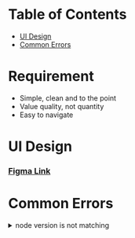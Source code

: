 # Table of Contents

- [UI Design](#ui-design)
- [Common Errors](#common-errors)

# Requirement

- Simple, clean and to the point
- Value quality, not quantity
- Easy to navigate

# UI Design

### [Figma Link](https://www.figma.com/file/gYlKNEUYPwoc35QmSBlGLf/My-Portfolio-Web-Design?node-id=0%3A1&t=xcp8NEJ7zc4bEVLv-1)

# Common Errors

<details>
    <summary>node version is not matching</summary>

```
npm WARN EBADENGINE Unsupported engine {
npm WARN EBADENGINE   package: '@pkgr/utils@2.3.1',
npm WARN EBADENGINE   required: { node: '^12.20.0 || ^14.18.0 || >=16.0.0' },
npm WARN EBADENGINE   current: { node: 'v14.17.4', npm: '9.6.1' }
npm WARN EBADENGINE }
npm WARN EBADENGINE Unsupported engine {
npm WARN EBADENGINE   package: 'eslint-import-resolver-typescript@3.5.5',
npm WARN EBADENGINE   required: { node: '^14.18.0 || >=16.0.0' },
npm WARN EBADENGINE   current: { node: 'v14.17.4', npm: '9.6.1' }
npm WARN EBADENGINE }
npm WARN EBADENGINE Unsupported engine {
npm WARN EBADENGINE   package: 'next@13.3.1',
npm WARN EBADENGINE   required: { node: '>=14.18.0' },
npm WARN EBADENGINE   current: { node: 'v14.17.4', npm: '9.6.1' }
npm WARN EBADENGINE }
npm WARN EBADENGINE Unsupported engine {
npm WARN EBADENGINE   package: 'synckit@0.8.5',
npm WARN EBADENGINE   required: { node: '^14.18.0 || >=16.0.0' },
npm WARN EBADENGINE   current: { node: 'v14.17.4', npm: '9.6.1' }
npm WARN EBADENGINE }
```

### Install n package via npm

```
npm install -g n
n latest
```

</details>
